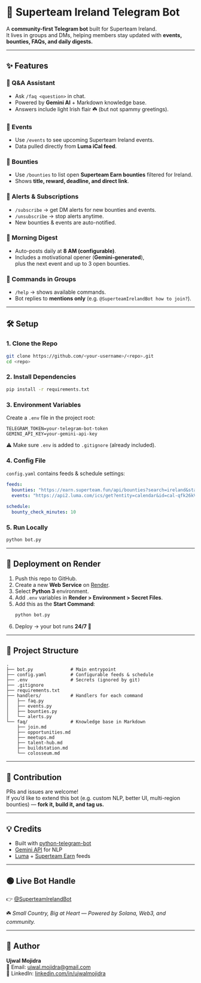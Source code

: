 # 🤖 Superteam Ireland Telegram Bot  

A **community-first Telegram bot** built for Superteam Ireland.  
It lives in groups and DMs, helping members stay updated with **events, bounties, FAQs, and daily digests.**  

---

## ✨ Features  

### 🔹 Q&A Assistant  
- Ask `/faq <question>` in chat.  
- Powered by **Gemini AI** + Markdown knowledge base.  
- Answers include light Irish flair ☘️ (but not spammy greetings).  

### 🔹 Events  
- Use `/events` to see upcoming Superteam Ireland events.  
- Data pulled directly from **Luma iCal feed**.  

### 🔹 Bounties  
- Use `/bounties` to list open **Superteam Earn bounties** filtered for Ireland.  
- Shows **title, reward, deadline, and direct link**.  

### 🔹 Alerts & Subscriptions  
- `/subscribe` → get DM alerts for new bounties and events.  
- `/unsubscribe` → stop alerts anytime.  
- New bounties & events are auto-notified.  

### 🔹 Morning Digest  
- Auto-posts daily at **8 AM (configurable)**.  
- Includes a motivational opener (**Gemini-generated**),  
  plus the next event and up to 3 open bounties.  

### 🔹 Commands in Groups  
- `/help` → shows available commands.  
- Bot replies to **mentions only** (e.g. `@SuperteamIrelandBot how to join?`).  

---

## 🛠️ Setup  

### 1. Clone the Repo  
```bash
git clone https://github.com/<your-username>/<repo>.git
cd <repo>
```

### 2. Install Dependencies  
```bash
pip install -r requirements.txt
```

### 3. Environment Variables  
Create a `.env` file in the project root:  
```env
TELEGRAM_TOKEN=your-telegram-bot-token
GEMINI_API_KEY=your-gemini-api-key
```

⚠️ Make sure `.env` is added to `.gitignore` (already included).  

### 4. Config File  
`config.yaml` contains feeds & schedule settings:  
```yaml
feeds:
  bounties: "https://earn.superteam.fun/api/bounties?search=ireland&status=OPEN"
  events: "https://api2.luma.com/ics/get?entity=calendar&id=cal-qfk26kVBexCBTh7"

schedule:
  bounty_check_minutes: 10
```

### 5. Run Locally  
```bash
python bot.py
```

---

## 🚀 Deployment on Render  

1. Push this repo to GitHub.  
2. Create a new **Web Service** on [Render](https://render.com/).  
3. Select **Python 3** environment.  
4. Add `.env` variables in **Render > Environment > Secret Files**.  
5. Add this as the **Start Command**:  
   ```bash
   python bot.py
   ```  
6. Deploy → your bot runs **24/7 🎉**  

---

## 📂 Project Structure  

```
.
├── bot.py              # Main entrypoint
├── config.yaml         # Configurable feeds & schedule
├── .env                # Secrets (ignored by git)
├── .gitignore          
├── requirements.txt    
├── handlers/           # Handlers for each command
│   ├── faq.py
│   ├── events.py
│   ├── bounties.py
│   └── alerts.py
└── faq/                # Knowledge base in Markdown
    ├── join.md
    ├── opportunities.md
    ├── meetups.md
    ├── talent-hub.md
    ├── buildstation.md
    └── colosseum.md
```

---

## 🤝 Contribution  

PRs and issues are welcome!  
If you’d like to extend this bot (e.g. custom NLP, better UI, multi-region bounties) — **fork it, build it, and tag us.**  

---

## 💡 Credits  

- Built with [python-telegram-bot](https://github.com/python-telegram-bot/python-telegram-bot)  
- [Gemini API](https://ai.google.dev/) for NLP  
- [Luma](https://lu.ma/) + [Superteam Earn](https://earn.superteam.fun/) feeds  

---

## 🟢 Live Bot Handle  

👉 [@SuperteamIrelandBot](https://t.me/SuperteamIrelandBot)  

☘️ *Small Country, Big at Heart — Powered by Solana, Web3, and community.*  

---

## 👤 Author  

**Ujwal Mojidra**  
📧 Email: [ujwal.mojidra@gmail.com](mailto:ujwal.mojidra@gmail.com)  
🔗 LinkedIn: [linkedin.com/in/ujwalmojidra](https://www.linkedin.com/in/ujwalmojidra/)  
